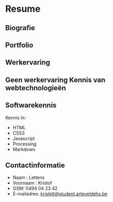 Resume
======
Biografie
--------
Portfolio
---------
Werkervaring
-----------
Geen werkervaring
Kennis van webtechnologieën
--------------------------
Softwarekennis
-------------
Kennis in:  
* HTML
* CSS3  
* Javascript  
* Processing
* Markdown

Contactinformatie
-----------------
* Naam : Lettens
* Voornaam : Kristof
* GSM: 0494 04 23 42
* E-mailadres: krislett@student.arteveldehs.be